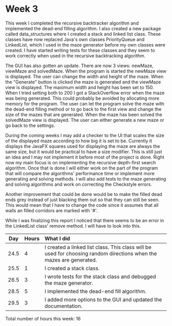 # Week 3

This week I completed the recursive backtracker algorithm and implemented the dead-end filling algorithm. I also created a new package called data_structures where I created a stack and linked list class. These classes have now replaced Java's own classes PriorityQueue and LinkedList, which I used in the maze generator before my own classes were created. I have started writing tests for these classes and they seem to work correctly when used in the recursive backtracking algorithm.

The GUI has also gotten an update. There are now 3 views: newMaze, viewMaze and solvedMaze. When the program is started the newMaze view is displayed. The user can change the width and height of the maze. When the "Generate" button is clicked the maze is generated and the viewMaze view is displayed. The maximum width and height has been set to 150. When I tried setting both to 200 I got a StackOverflow error when the maze was being generated. This could probably be avoided by allocating more memory for the program. The user can let the program solve the maze with the dead-end filling method or to go back to the first view and change the size of the mazes that are generated. When the maze has been solved the solvedMaze view is displayed. The user can either generate a new maze or go back to the settings.

During the coming weeks I may add a checker to the UI that scales the size of the displayed maze according to how big it is set to be. Currently it displays the JavaFX squares used for displaying the maze are always the same size, but it would be practical to have a size modifier. This is still just an idea and I may not implement it before most of the project is done. Right now my main focus is on implementing the recursive depth-first search algorithm. Once that is done I will either work on the part of the program that will compare the algorithms' performance time or implement more generating and solving methods. I will also add tests to the maze generating and solving algorithms and work on correcting the Checkstyle errors.

Another improvement that could be done would be to make the filled dead ends grey instead of just blacking them out so that they can still be seen. This would mean that I have to change the code since it assumes that all walls an filled corridors are marked with '#'.

While I was finalizing this report I noticed that there seems to be an error in the LinkedList class' remove method. I will have to look into this.

| Day | Hours | What I did  |
| :----:|:-----| :-----|
|24.5|4| I created a linked list class. This class will be used for choosing random directions when the mazes are generated. |
|25.5|1| I created a stack class. |
|26.5|3| I wrote tests for the stack class and debugged the maze generator. |
|28.5|5| I implemented the dead-end fill algorithm. |
|29.5|3| I added more options to the GUI and updated the documentation. |

Total number of hours this week: 16